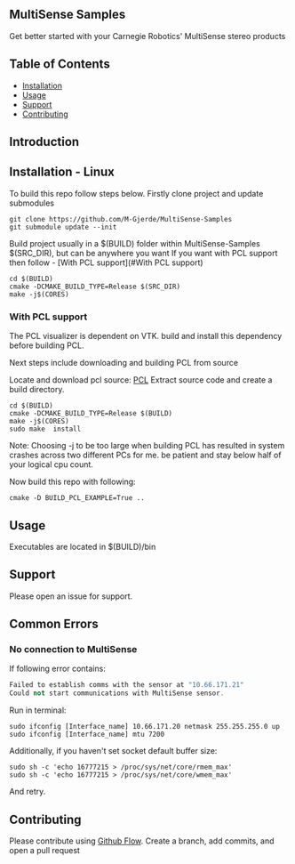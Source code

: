 ## MultiSense Samples

Get better started with your Carnegie Robotics' MultiSense stereo products

## Table of Contents

- [Installation](#installation)
- [Usage](#usage)
- [Support](#support)
- [Contributing](#contributing)

## Introduction


## Installation - Linux

To build this repo follow steps below.
Firstly clone project and update submodules

```shell
git clone https://github.com/M-Gjerde/MultiSense-Samples
git submodule update --init
```
Build project usually in a $(BUILD) folder within MultiSense-Samples $(SRC_DIR), but can be anywhere you want
If you want with PCL support then follow - [With PCL support](#With PCL support)
```shell
cd $(BUILD)
cmake -DCMAKE_BUILD_TYPE=Release $(SRC_DIR)
make -j$(CORES)
```


### With PCL support
The PCL visualizer is dependent on VTK. build and install this dependency before building PCL.

Next steps include downloading and building PCL from source

Locate and download pcl source: [PCL](https://pcl.readthedocs.io/projects/tutorials/en/latest/compiling_pcl_posix.html)
Extract source code and create a build directory.

``` shell
cd $(BUILD)
cmake -DCMAKE_BUILD_TYPE=Release $(BUILD) 
make -j$(CORES)
sudo make  install
```
Note: Choosing -j to be too large when building PCL has resulted in system crashes across two different PCs for me. be patient and stay below half of your logical cpu count.

Now build this repo with following:

``` shell
cmake -D BUILD_PCL_EXAMPLE=True ..

```

## Usage

Executables are located in $(BUILD)/bin


## Support

Please open an issue for support.

## Common Errors
### No connection to MultiSense
If following error contains:
``` c++
Failed to establish comms with the sensor at "10.66.171.21"
Could not start communications with MultiSense sensor.
```
Run in terminal:
``` shell
sudo ifconfig [Interface_name] 10.66.171.20 netmask 255.255.255.0 up
sudo ifconfig [Interface_name] mtu 7200
```
Additionally, if you haven't set socket default buffer size:
``` shell
sudo sh -c 'echo 16777215 > /proc/sys/net/core/rmem_max'
sudo sh -c 'echo 16777215 > /proc/sys/net/core/wmem_max'
```
And retry.

## Contributing



Please contribute using [Github Flow](https://guides.github.com/introduction/flow/). Create a branch, add commits, and open a pull request